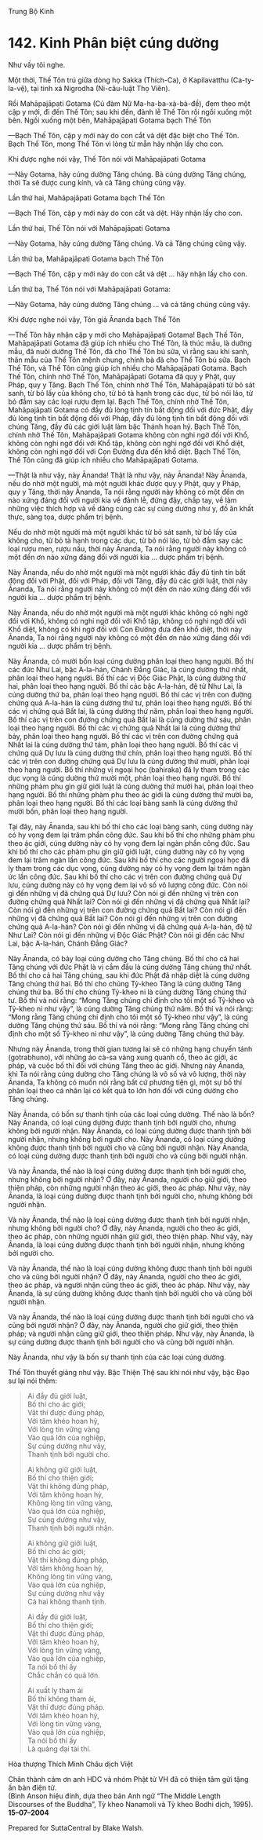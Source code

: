  

Trung Bộ Kinh

# 142\. Kinh Phân biệt cúng dường

Như vầy tôi nghe.

Một thời, Thế Tôn trú giữa dòng họ Sakka (Thích-Ca), ở Kapilavatthu (Ca-ty-la-vệ), tại tinh xá Nigrodha (Ni-câu-luật Thọ Viên).

Rồi Mahāpajāpati Gotama (Củ đàm Nữ Ma-ha-ba-xà-bà-đề), đem theo một cặp y mới, đi đến Thế Tôn; sau khi đến, đảnh lễ Thế Tôn rồi ngồi xuống một bên. Ngồi xuống một bên, Mahāpajāpati Gotama bạch Thế Tôn

—Bạch Thế Tôn, cặp y mới này do con cắt và dệt đặc biệt cho Thế Tôn. Bạch Thế Tôn, mong Thế Tôn vì lòng từ mẫn hãy nhận lấy cho con.

Khi được nghe nói vậy, Thế Tôn nói với Mahāpajāpati Gotama

—Này Gotama, hãy cúng dường Tăng chúng. Bà cúng dường Tăng chúng, thời Ta sẽ được cung kính, và cả Tăng chúng cũng vậy.

Lần thứ hai, Mahāpajāpati Gotama bạch Thế Tôn

—Bạch Thế Tôn, cặp y mới này do con cắt và dệt. Hãy nhận lấy cho con.

Lần thứ hai, Thế Tôn nói với Mahāpajāpati Gotama

—Này Gotama, hãy cúng dường Tăng chúng. Và cả Tăng chúng cũng vậy.

Lần thứ ba, Mahāpajāpati Gotama bạch Thế Tôn

—Bạch Thế Tôn, cặp y mới này do con cắt và dệt … hãy nhận lấy cho con.

Lần thứ ba, Thế Tôn nói với Mahāpajāpati Gotama:

—Này Gotama, hãy cúng dường Tăng chúng … và cả tăng chúng cũng vậy.

Khi được nghe nói vậy, Tôn giả Ānanda bạch Thế Tôn

—Thế Tôn hãy nhận cặp y mới cho Mahāpajāpati Gotama! Bạch Thế Tôn, Mahāpajāpati Gotama đã giúp ích nhiều cho Thế Tôn, là thúc mẫu, là dưỡng mẫu, đã nuôi dưỡng Thế Tôn, đã cho Thế Tôn bú sữa, vì rằng sau khi sanh, thân mẫu của Thế Tôn mệnh chung, chính bà đã cho Thế Tôn bú sữa. Bạch Thế Tôn, và Thế Tôn cũng giúp ích nhiều cho Mahāpajāpati Gotama. Bạch Thế Tôn, chính nhờ Thế Tôn, Mahāpajāpati Gotama đã quy y Phật, quy Pháp, quy y Tăng. Bạch Thế Tôn, chính nhờ Thế Tôn, Mahāpajāpati từ bỏ sát sanh, từ bỏ lấy của không cho, từ bỏ tà hạnh trong các dục, từ bỏ nói láo, từ bỏ đắm say các loại rượu đem lại. Bạch Thế Tôn, chính nhờ Thế Tôn, Mahāpajāpati Gotama có đầy đủ lòng tịnh tín bất động đối với đức Phật, đầy đủ lòng tịnh tín bất động đối với Pháp, đầy đủ lòng tịnh tín bất động đối với chúng Tăng, đầy đủ các giới luật làm bậc Thánh hoan hỷ. Bạch Thế Tôn, chính nhờ Thế Tôn, Mahāpajāpati Gotama không còn nghi ngờ đối với Khổ, không còn nghi ngờ đối với Khổ tập, không còn nghi ngờ đối với Khổ diệt, không còn nghi ngờ đối với Con Ðường đưa đến khổ diệt. Bạch Thế Tôn, Thế Tôn cũng đã giúp ích nhiều cho Mahāpajāpati Gotama.

—Thật là như vậy, này Ānanda! Thật là như vậy, này Ānanda! Này Ānanda, nếu do nhờ một người, mà một người khác được quy y Phật, quy y Pháp, quy y Tăng, thời này Ānanda, Ta nói rằng người này không có một đền ơn nào xứng đáng đối với người kia về đảnh lễ, đứng đậy, chấp tay, về làm những việc thích hợp và về dâng cúng các sự cúng dường như y, đồ ăn khất thực, sàng tọa, dược phẩm trị bệnh.

Nếu do nhờ một người mà một người khác từ bỏ sát sanh, từ bỏ lấy của không cho, từ bỏ tà hạnh trong các dục, từ bỏ nói láo, từ bỏ đắm say các loại rượu men, rượu nấu, thời này Ānanda, Ta nói rằng người này không có một đền ơn nào xứng đáng đối với người kia … dược phẩm trị bệnh.

Này Ānanda, nếu do nhờ một người mà một người khác đầy đủ tịnh tín bất động đối với Phật, đối với Pháp, đối với Tăng, đầy đủ các giới luật, thời này Ānanda, Ta nói rằng người này không có một đền ơn nào xứng đáng đối với người kia … dược phẩm trị bệnh.

Này Ānanda, nếu do nhờ một người mà một người khác không có nghi ngờ đối với Khổ, không có nghi ngờ đối với Khổ tập, không có nghi ngờ đối với Khổ diệt, không có khi ngờ đối với Con Ðường đưa đến khổ diệt, thời này Ānanda, Ta nói rằng người này không có một đền ơn nào xứng đáng đối với người kia … dược phẩm trị bệnh.

Này Ānanda, có mười bốn loại cúng dường phân loại theo hạng người. Bố thí các đức Như Lai, bậc A-la-hán, Chánh Ðẳng Giác, là cúng dường thứ nhất, phân loại theo hạng người. Bố thí các vị Ðộc Giác Phật, là cúng dường thứ hai, phân loại theo hạng người. Bố thí các bậc A-la-hán, đệ tử Như Lai, là cúng dường thứ ba, phân loại theo hạng người. Bố thí các vị trên con đường chứng quả A-la-hán là cúng dường thứ tư, phân loại theo hạng người. Bố thí các vị chứng quả Bất lai, là cúng dường thứ năm, phân loại theo hạng người. Bố thí các vị trên con đường chứng quả Bất lai là cúng dường thứ sáu, phân loại theo hạng người. Bố thí các vị chứng quả Nhất lai là cúng dường thứ bảy, phân loại theo hạng người. Bố thí các vị trên con đường chứng quả Nhất lai là cúng dường thứ tám, phân loại theo hạng người. Bố thí các vị chứng quả Dự lưu là cúng dường thứ chín, phân loại theo hạng người. Bố thí các vị trên con đường chứng quả Dự lưu là cúng dường thứ mười, phân loại theo hạng người. Bố thí những vị ngoại học (bahiraka) đã ly tham trong các dục vọng là cúng dường thứ mười một, phân loại theo hạng người. Bố thí những phàm phu gìn giữ giới luật là cúng dường thứ mười hai, phân loại theo hạng người. Bố thí những phàm phu theo ác giới là cúng dường thứ mười ba, phân loại theo hạng người. Bố thí các loại bàng sanh là cúng dường thứ mười bốn, phân loại theo hạng người.

Tại đây, này Ānanda, sau khi bố thí cho các loại bàng sanh, cúng dường này có hy vọng đem lại trăm phần công đức. Sau khi bố thí cho những phàm phu theo ác giới, cúng dường này có hy vọng đem lại ngàn phần công đức. Sau khi bố thí cho các phàm phu gìn giữ giới luật, cúng dường này có hy vọng đem lại trăm ngàn lần công đức. Sau khi bố thí cho các người ngoại học đã ly tham trong các dục vọng, cúng dường này có hy vọng đem lại trăm ngàn ức lần công đức. Sau khi bố thí cho các vị trên con đường chứng quả Dự lưu, cúng dường này có hy vọng đem lại vô số vô lượng công đức. Còn nói gì đến những vị đã chứng quả Dự lưu? Còn nói gì đến những vị trên con đường chứng quả Nhất lai? Còn nói gì đến những vị đã chứng quả Nhất lai? Còn nói gì đến những vị trên con đường chứng quả Bất lai? Còn nói gì đến những vị đã chứng quả Bất lai? Còn nói gì đến những vị trên con đường chứng quả A-la-hán? Còn nói gì đến những vị đã chứng quả A-la-hán, đệ tử Như Lai? Còn nói gì đến những vị Ðộc Giác Phật? Còn nói gì đến các Như Lai, bậc A-la-hán, Chánh Ðẳng Giác?

Này Ānanda, có bảy loại cúng dường cho Tăng chúng. Bố thí cho cả hai Tăng chúng với đức Phật là vị cầm đầu là cúng dường Tăng chúng thứ nhất. Bố thí cho cả hai Tăng chúng, sau khi đức Phật đã nhập diệt là cúng dường Tăng chúng thứ hai. Bố thí cho chúng Tỷ-kheo Tăng là cúng dường Tăng chúng thứ ba. Bố thí cho chúng Tỷ-kheo ni là cúng dường Tăng chúng thứ tư. Bố thí và nói rằng: “Mong Tăng chúng chỉ định cho tôi một số Tỷ-kheo và Tỷ-kheo ni như vậy”, là cúng dường Tăng chúng thứ năm. Bố thí và nói rằng: “Mong rằng Tăng chúng chỉ định cho tôi một số Tỷ-kheo như vậy”, là cúng dường Tăng chúng thứ sáu. Bố thí và nói rằng: “Mong rằng Tăng chúng chỉ định cho một số Tỷ-kheo ni như vậy”, là cúng dường Tăng chúng thứ bảy.

Nhưng này Ānanda, trong thời gian tương lai sẽ có những hạng chuyển tánh (gotrabhuno), với những áo cà-sa vàng xung quanh cổ, theo ác giới, ác pháp, và cuộc bố thí đối với chúng Tăng theo ác giới. Nhưng này Ānanda, khi Ta nói rằng cúng dường cho Tăng chúng là vô số và vô lượng, thời này Ānanda, Ta không có muốn nói rằng bất cứ phương tiện gì, một sự bố thí phân loại theo cá nhân lại có kết quả to lớn hơn đối với cúng dường cho Tăng chúng.

Này Ānanda, có bốn sự thanh tịnh của các loại cúng dường. Thế nào là bốn? Này Ānanda, có loại cúng dường được thanh tịnh bởi người cho, nhưng không bởi người nhận. Này Ānanda, có loại cúng dường được thanh tịnh bởi người nhận, nhưng không bởi người cho. Này Ānanda, có loại cúng dường không được thanh tịnh bởi người cho và cũng bởi người nhận. Này Ānanda, có loại cúng dường được thanh tịnh bởi người cho và cũng bởi người nhận.

Và này Ānanda, thế nào là loại cúng dường được thanh tịnh bởi người cho, nhưng không bởi người nhận? Ở đây, này Ānanda, người cho giữ giới, theo thiện pháp, còn những người nhận theo ác giới, theo ác pháp. Như vậy, này Ānanda, là loại cúng dường được thanh tịnh bởi người cho, nhưng không bởi người nhận.

Và này Ānanda, thế nào là loại cúng dường được thanh tịnh bởi người nhận, nhưng không bởi người cho? Ở đây, này Ānanda, người cho theo ác giới, theo ác pháp, còn những người nhận giữ giới, theo thiện pháp. Như vậy, này Ānanda, là loại cúng dường được thanh tịnh bởi người nhận, nhưng không bởi người cho.

Và này Ānanda, thế nào là loại cúng dường không được thanh tịnh bởi người cho và cũng bởi người nhận? Ở đây, này Ānanda, người cho theo ác giới, theo ác pháp, và người nhận cũng theo ác giới, theo ác pháp. Như vậy, này Ānanda, là sự cúng dường không được thanh tịnh bởi người cho và cũng bởi người nhận.

Và này Ānanda, thế nào là loại cúng dường được thanh tịnh bởi người cho và cũng bởi người nhận? Ở đây, này Ānanda, người cho giữ giới, theo thiện pháp; và người nhận cũng giữ giới, theo thiện pháp. Như vậy, này Ānanda, là sự cúng dường được thanh tịnh bởi người cho và cũng bởi người nhận.

Này Ānanda, như vậy là bốn sự thanh tịnh của các loại cúng dường.

Thế Tôn thuyết giảng như vậy. Bậc Thiện Thệ sau khi nói như vậy, bậc Ðạo sư lại nói thêm:

> Ai đầy đủ giới luật,  
> Bố thí cho ác giới;  
> Vật thí được đúng pháp,  
> Với tâm khéo hoan hỷ,  
> Với lòng tin vững vàng  
> Vào quả lớn của nghiệp,  
> Sự cúng dường như vậy,  
> Thanh tịnh bởi người cho.
> 
> Ai không giữ giới luật,  
> Bố thí cho thiện giới;  
> Vật thí không đúng pháp,  
> Với tâm không hoan hỷ,  
> Không lòng tin vững vàng,  
> Vào quả lớn của nghiệp,  
> Sự cúng dường như vậy,  
> Thanh tịnh bởi người nhận.
> 
> Ai không giữ giới luật,  
> Bố thí cho ác giới;  
> Vật thí không đúng pháp,  
> Với tâm không hoan hỷ,  
> Không lòng tin vững vàng,  
> Vào quả lớn của nghiệp,  
> Sự cúng dường như vậy  
> Cả hai không thanh tịnh.
> 
> Ai đầy đủ giới luật,  
> Bố thí cho thiện giới;  
> Vật thí được đúng pháp,  
> Với tâm khéo hoan hỷ,  
> Với lòng tin vững vàng,  
> Vào quả lớn của nghiệp,  
> Ta nói bố thí ấy  
> Chắc chắn có quả lớn.
> 
> Ai xuất ly tham ái  
> Bố thí không tham ái,  
> Vật thí được đúng pháp.  
> Với tâm khéo hoan hỷ,  
> Với lòng tin vững vàng,  
> Vào quả lớn của nghiệp,  
> Ta nói bố thí ấy  
> Là quảng đại tài thí.

Hòa thượng Thích Minh Châu dịch Việt

Chân thành cám ơn anh HDC và nhóm Phật tử VH đã có thiện tâm gửi tặng ấn bản điện tử.  
(Bình Anson hiệu đính, dựa theo bản Anh ngữ “The Middle Length Discourses of the Buddha”, Tỳ kheo Nanamoli và Tỳ kheo Bodhi dịch, 1995).  
**15–07–2004**

Prepared for SuttaCentral by Blake Walsh.